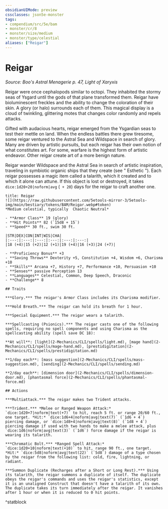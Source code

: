 ```yaml
---
obsidianUIMode: preview
cssclasses: json5e-monster
tags:
- compendium/src/5e/bam
- monster/cr/8
- monster/size/medium
- monster/type/celestial
aliases: ["Reigar"]
---
```

# Reigar
*Source: Boo's Astral Menagerie p. 47, Light of Xaryxis*  

Reigar were once cephalopods similar to octopi. They inhabited the stormy seas of Ysgard until the gods of that plane transformed them. Reigar have bioluminescent freckles and the ability to change the coloration of their skin. A glory (or halo) surrounds each of them. This magical display is a cloud of twinkling, glittering motes that changes color randomly and repels attacks.

Gifted with audacious hearts, reigar emerged from the Ysgardian seas to test their mettle on land. When the endless battles there grew tiresome, some reigar ventured to the Astral Sea and Wildspace in search of glory. Many are driven by artistic pursuits, but each reigar has their own notion of what constitutes art. For some, warfare is the highest form of artistic endeavor. Other reigar create art of a more benign nature.

Reigar wander Wildspace and the Astral Sea in search of artistic inspiration, traveling in symbiotic organic ships that they create (see " Esthetic "). Each reigar possesses a magic item called a talarith, which it created and to which it alone can attune. If this object is lost or destroyed, it takes `dice:1d20+20|noform|avg` (` + 20`) days for the reigar to craft another one.

```ad-statblock
title: Reigar
![](https://raw.githubusercontent.com/5etools-mirror-3/5etools-img/main/bestiary/tokens/BAM/Reigar.webp#token)
*Medium celestial, typically  Chaotic Neutral*

- **Armor Class** 19 (glory)
- **Hit Points** 82 (`15d8 + 15`)
- **Speed** 30 ft., swim 30 ft.

|STR|DEX|CON|INT|WIS|CHA|
|:---:|:---:|:---:|:---:|:---:|:---:|
|18 (+4)|15 (+2)|12 (+1)|19 (+4)|16 (+3)|24 (+7)|

- **Proficiency Bonus** +3
- **Saving Throws** Dexterity +5, Constitution +4, Wisdom +6, Charisma +10
- **Skills** Arcana +7, History +7, Performance +10, Persuasion +10
- **Senses** passive Perception 13
- **Languages** Celestial, Common, Deep Speech, Draconic
- **Challenge** 8

## Traits

***Glory.*** The reigar's Armor Class includes its Charisma modifier.

***Hold Breath.*** The reigar can hold its breath for 1 hour.

***Special Equipment.*** The reigar wears a talarith.

***Spellcasting (Psionics).*** The reigar casts one of the following spells, requiring no spell components and using Charisma as the spellcasting ability (spell save DC 18):

**At will**: [light](2-Mechanics/CLI/spells/light.md), [mage hand](2-Mechanics/CLI/spells/mage-hand.md), [prestidigitation](2-Mechanics/CLI/spells/prestidigitation.md)

**1/day each**: [mass suggestion](2-Mechanics/CLI/spells/mass-suggestion.md), [sending](2-Mechanics/CLI/spells/sending.md)

**2/day each**: [dimension door](2-Mechanics/CLI/spells/dimension-door.md), [phantasmal force](2-Mechanics/CLI/spells/phantasmal-force.md)

## Actions

***Multiattack.*** The reigar makes two Trident attacks.

***Trident.*** *Melee or Ranged Weapon Attack:* `dice:1d20+7|noform|text(+7)` to hit, reach 5 ft. or range 20/60 ft., one target. *Hit:* `dice:1d6+4|noform|avg|text(7)` (`1d6 + 4`) piercing damage, or `dice:1d8+4|noform|avg|text(8)` (`1d8 + 4`) piercing damage if used with two hands to make a melee attack, plus `dice:1d6|noform|avg|text(3)` (`1d6`) force damage if the reigar is wearing its talarith.

***Chromatic Bolt.*** *Ranged Spell Attack:* `dice:1d20+10|noform|text(+10)` to hit, range 90 ft., one target. *Hit:* `dice:5d8|noform|avg|text(22)` (`5d8`) damage of a type chosen by the reigar from the following list: cold, fire, lightning, or radiant.

***Summon Duplicate (Recharges after a Short or Long Rest).*** Using its talarith, the reigar summons a duplicate of itself. The duplicate obeys the reigar's commands and uses the reigar's statistics, except it is an unaligned Construct that doesn't have a talarith of its own. The duplicate takes its turn immediately after the reigar. It vanishes after 1 hour or when it is reduced to 0 hit points.
```
^statblock